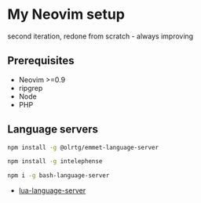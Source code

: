 # My Neovim setup
second iteration, redone from scratch - always improving

## Prerequisites
- Neovim >=0.9
- ripgrep
- Node
- PHP

## Language servers
```sh
npm install -g @olrtg/emmet-language-server
```
```sh
npm install -g intelephense
```
```sh
npm i -g bash-language-server
```
- [lua-language-server](https://luals.github.io/#neovim-install)
